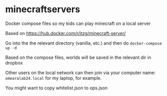 # minecraftservers
Docker compose files so my kids can play minecraft on a local server

Based on https://hub.docker.com/r/itzg/minecraft-server/

Go into the the relevant directory (vanilla, etc.) and then do `docker-compose up -d`

Based on the compose files, worlds will be saved in the relevant dir in dropbox

Other users on the local network can then join via your computer name: `omearalab24.local` for my laptop, for example.

You might want to copy whitelist.json to ops.json
